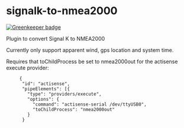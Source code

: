 # signalk-to-nmea2000

[![Greenkeeper badge](https://badges.greenkeeper.io/sbender9/signalk-to-nmea2000.svg)](https://greenkeeper.io/)

Plugin to convert Signal K to NMEA2000

Currently only support apparent wind, gps location and system time.

Requires that toChildProcess be set to nmea2000out for the actisense execute provider:

```
     {
      "id": "actisense",
      "pipeElements": [{
        "type": "providers/execute",
        "options": {
          "command": "actisense-serial /dev/ttyUSB0",
          "toChildProcess": "nmea2000out"
        }
      }
```
